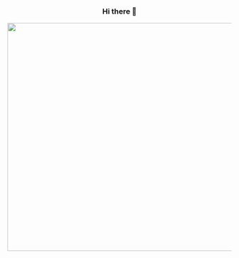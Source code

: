 <h3 align="center">
Hi there 👋
</h3>

<p align="center">
  <img src="https://user-images.githubusercontent.com/8079021/98868570-a3531400-2470-11eb-9bb6-5985f0490d95.png" width="512" />
</p>


<!--
**dashtinejad/dashtinejad** is a ✨ _special_ ✨ repository because its `README.md` (this file) appears on your GitHub profile.

Here are some ideas to get you started:

- 🔭 I’m currently working on ...
- 🌱 I’m currently learning ...
- 👯 I’m looking to collaborate on ...
- 🤔 I’m looking for help with ...
- 💬 Ask me about ...
- 📫 How to reach me: ...
- 😄 Pronouns: ...
- ⚡ Fun fact: ...
-->
